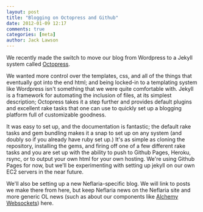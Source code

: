 ```yaml
---
layout: post
title: "Blogging on Octopress and Github"
date: 2012-01-09 12:17
comments: true
categories: [meta]
author: Jack Lawson
---
```


We recently made the switch to move our blog from Wordpress to a Jekyll system
called [Octopress](http://octopress.org/).

We wanted more control over the templates, css, and all of the things that
eventually got into the end html; and being locked-in to a templating system
like Wordpress isn't something that we were quite comfortable with. Jekyll is
a framework for automating the inclusion of files, at its simplest description;
Octopress takes it a step further and provides default plugins and excellent
rake tasks that one can use to quickly set up a blogging platform full of
customizable goodness.

It was easy to set up, and the documentation is fantastic; the default rake
tasks and gem bundling makes it a snap to set up on any system (and doubly
so if you already have ruby set up.) It's as simple as cloning the repository,
installing the gems, and firing off one of a few different rake tasks and you
are set up with the ability to push to Github Pages, Heroku, rsync, or to
output your own html for your own hosting. We're using Github Pages for now,
but we'll be experimenting with setting up jekyll on our own EC2 servers in the
near future.

We'll also be setting up a new Neflaria-specific blog.  We will link to posts
we make there from here, but keep Neflaria news on the Neflaria site and more
generic OL news (such as about our components like
[Alchemy Websockets](http://alchemywebsockets.net)) here.
